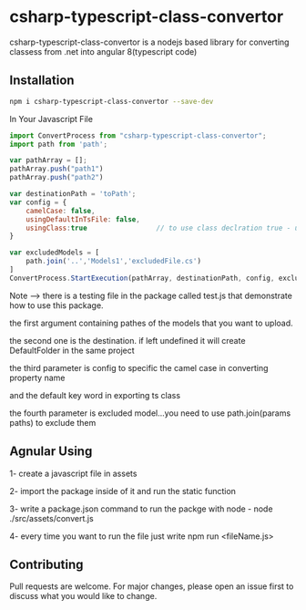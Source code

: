 # csharp-typescript-class-convertor
csharp-typescript-class-convertor is a nodejs based library for converting classess from .net into angular 8(typescript code)

## Installation
```bash
npm i csharp-typescript-class-convertor --save-dev
```

In Your Javascript File 
```javascript
import ConvertProcess from "csharp-typescript-class-convertor";
import path from 'path';

var pathArray = [];
pathArray.push("path1")
pathArray.push("path2")

var destinationPath = 'toPath';
var config = {
    camelCase: false,
    usingDefaultInTsFile: false,    
    usingClass:true                 // to use class declration true - use false for interface declaration
}

var excludedModels = [
    path.join('..','Models1','excludedFile.cs')
]
ConvertProcess.StartExecution(pathArray, destinationPath, config, excludedModels);
```

Note --> there is a testing file in the package called test.js that demonstrate how to use this package.

the first argument containing pathes of the models that you want to upload.

the second one is the destination. if left undefined it will create DefaultFolder in the same project

the third parameter is config to specific the camel case in converting property name 


and the default key word in exporting ts class

the fourth parameter is excluded model...you need to use path.join(params paths) to exclude them

## Agnular Using

1- create a javascript file in assets

2- import the package inside of it and run the static function

3- write a package.json command to run the packge with node - node ./src/assets/convert.js

4- every time you want to run the file just write npm run <fileName.js>

## Contributing
Pull requests are welcome. For major changes, please open an issue first to discuss what you would like to change.

